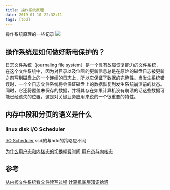 ```yaml
---
title: 操作系统原理
date: 2019-01-10 22:32:11
tags: [tbd]
---
```


操作系统原理的一些记录
![](https://api1.foster66.xyz/static/imgs/SouthMoravian_ZH-CN13384331455_1920x1080.jpg)
<!--more-->


## 操作系统是如何做好断电保护的？
日志文件系统（journaling file system）是一个具有故障恢复能力的文件系统，在这个文件系统中，因为对目录以及位图的更新信息总是在原始的磁盘日志被更新之前写到磁盘上的一个连续的日志上，所以它保证了数据的完整性。当发生系统错误时，一个全日志文件系统将会保证磁盘上的数据恢复到发生系统崩溃前的状态。同时，它还将覆盖未保存的数据，并将其存在如果计算机没有崩溃的话这些数据可能已经遗失的位置，这是对关键业务应用来说的一个很重要的特性。

## 内存中段和分页的语义是什么

### linux disk  I/O Scheduler
[I/O Scheduler](https://www.elastic.co/guide/en/elasticsearch/guide/current/hardware.html)
ssd的与hdd的策略应不同

[为什么用户态和内核态的切换耗费时间](https://www.cnblogs.com/gtarcoder/articles/5278074.html)
[用户态与内核态](https://www.cnblogs.com/bakari/p/5520860.html)


## 参考
[从内核文件系统看文件读写过程](http://www.cnblogs.com/huxiao-tee/p/4657851.html)
[计算机底层知识拾遗](https://blog.csdn.net/ITer_ZC/column/info/computer-os-network)